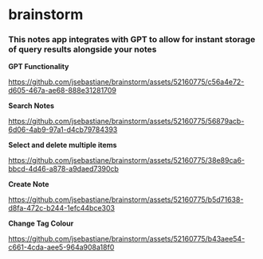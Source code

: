 # brainstorm
### This notes app integrates with GPT to allow for instant storage of query results alongside your notes

**GPT Functionality**

https://github.com/jsebastiane/brainstorm/assets/52160775/c56a4e72-d605-467a-ae68-888e31281709

**Search Notes**

https://github.com/jsebastiane/brainstorm/assets/52160775/56879acb-6d06-4ab9-97a1-d4cb79784393

**Select and delete multiple items**

https://github.com/jsebastiane/brainstorm/assets/52160775/38e89ca6-bbcd-4d46-a878-a9daed7390cb

**Create Note**

https://github.com/jsebastiane/brainstorm/assets/52160775/b5d71638-d8fa-472c-b244-1efc44bce303

**Change Tag Colour**

https://github.com/jsebastiane/brainstorm/assets/52160775/b43aee54-c661-4cda-aee5-964a908a18f0



